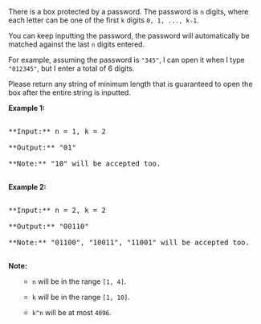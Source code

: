 

There is a box protected by a password.  The password is `n` digits, where each letter can be one of the first `k` digits `0, 1, ..., k-1`.



You can keep inputting the password, the password will automatically be matched against the last `n` digits entered.



For example, assuming the password is `"345"`, I can open it when I type `"012345"`, but I enter a total of 6 digits.



Please return any string of minimum length that is guaranteed to open the box after the entire string is inputted.


**Example 1:**<br />
<pre>
**Input:** n = 1, k = 2
**Output:** "01"
**Note:** "10" will be accepted too.
</pre>


**Example 2:**<br />
<pre>
**Input:** n = 2, k = 2
**Output:** "00110"
**Note:** "01100", "10011", "11001" will be accepted too.
</pre>


**Note:**<br>
<ol>
- `n` will be in the range `[1, 4]`.
- `k` will be in the range `[1, 10]`.
- `k^n` will be at most `4096`.
</ol>

